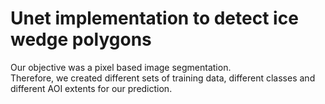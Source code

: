 # Unet implementation to detect ice wedge polygons

Our objective was a pixel based image segmentation. </br>
Therefore, we created different sets of training data, different classes and different AOI extents for our prediction.
